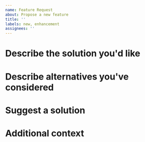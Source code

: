 ```yaml
---
name: Feature Request
about: Propose a new feature
title: ''
labels: new, enhancement
assignees: ''
---
```


# Describe the solution you'd like

<!--
  Provide a clear and concise description of what you want to happen. Add some sentences to describe the use case
  to be solved by this feature.
-->

# Describe alternatives you've considered

<!--
  Let us know about other solutions you've tried or researched.
-->

# Suggest a solution

<!--
Things to include:

- details of the technical implementation
- tradeoffs made in design decisions
 -caveats and considerations for the future

If there are multiple solutions, please present each one separately. Save comparisons for the very end.
-->

# Additional context

<!--
  Is there anything else you can add about the proposal?
  You might want to link to related issues here, if you haven't already.
-->
